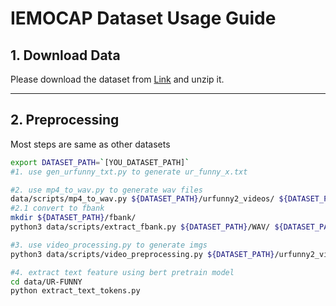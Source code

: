 # IEMOCAP Dataset Usage Guide

## 1. Download Data

Please download the dataset from [Link](https://github.com/ROC-HCI/UR-FUNNY/blob/master/README.md) and unzip it.

---

## 2. Preprocessing

Most steps are same as other datasets
```sh
export DATASET_PATH=`[YOU_DATASET_PATH]`
#1. use gen_urfunny_txt.py to generate ur_funny_x.txt

#2. use mp4_to_wav.py to generate wav files
data/scripts/mp4_to_wav.py ${DATASET_PATH}/urfunny2_videos/ ${DATASET_PATH}/WAV
#2.1 convert to fbank
mkdir ${DATASET_PATH}/fbank/
python3 data/scripts/extract_fbank.py ${DATASET_PATH}/WAV/ ${DATASET_PATH}/fbank/

#3. use video_processing.py to generate imgs
python3 data/scripts/video_preprocessing.py ${DATASET_PATH}/urfunny2_videos/ ${DATASET_PATH}/IMAGE_KEPT_1_PER_SEC/ 1 ".mp4"

#4. extract text feature using bert pretrain model
cd data/UR-FUNNY
python extract_text_tokens.py
```